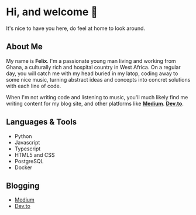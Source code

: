# Hi, and welcome 👋

It's nice to have you here, do feel at home to look around.

## About Me
My name is **Felix**. I'm a passionate young man living and working from Ghana, a culturally rich and hospital country in West Africa. On a regular day, you will catch me with my head buried in my latop, coding away to some nice music, turning abstract ideas and concepts into concret solutions with each line of code. 

When I'm not writing code and listening to music, you'll much likely find me writing content for my blog site, and other platforms like [**Medium**](https://ofelix03.medium.com/). [**Dev.to**](https://dev.to/ofelix03).

## Languages & Tools
* Python
* Javascript 
* Typescript
* HTML5 and CSS
* PostgreSQL
* Docker

## Blogging
* [Medium](ofelix03.medium.com)
* [Dev.to](https://dev.to/ofelix03)


